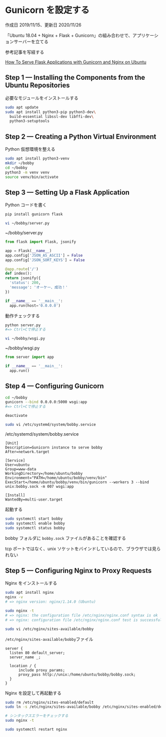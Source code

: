 # Gunicorn を設定する

作成日 2019/11/15、更新日 2020/11/26

「Ubuntu 18.04 + Nginx + Flask + Gunicorn」の組み合わせで、アプリケーションサーバーを立てる

参考記事を写経する

[How To Serve Flask Applications with Gunicorn and Nginx on Ubuntu](https://www.digitalocean.com/community/tutorials/how-to-serve-flask-applications-with-gunicorn-and-nginx-on-ubuntu-18-04)

## Step 1 — Installing the Components from the Ubuntu Repositories

必要なモジュールをインストールする

```bash
sudo apt update
sudo apt install python3-pip python3-dev\
  build-essential libssl-dev libffi-dev\
  python3-setuptools
```

## Step 2 — Creating a Python Virtual Environment

Python 仮想環境を整える

```bash
sudo apt install python3-venv
mkdir ~/bobby
cd ~/bobby
python3 -m venv venv
source venv/bin/activate
```

## Step 3 — Setting Up a Flask Application

Python コードを書く

```bash
pip install gunicorn flask

vi ~/bobby/server.py
```

~/bobby/server.py

```python
from flask import Flask, jsonify

app = Flask(__name__)
app.config['JSON_AS_ASCII'] = False
app.config['JSON_SORT_KEYS'] = False

@app.route('/')
def index():
return jsonify({
  'status': 200,
  'message': 'オーケー、成功！'
})

if __name__ == '__main__':
  app.run(host='0.0.0.0')
```

動作チェックする

```bash
python server.py
#=> Ctrl+Cで停止する

vi ~/bobby/wsgi.py
```

~/bobby/wsgi.py

```python
from server import app

if __name__ == '__main__':
  app.run()
```

## Step 4 — Configuring Gunicorn

```bash
cd ~/bobby
gunicorn --bind 0.0.0.0:5000 wsgi:app
#=> Ctrl+Cで停止する

deactivate

sudo vi /etc/systemd/system/bobby.service
```

/etc/systemd/system/bobby.service

```text
[Unit]
Description=Gunicorn instance to serve bobby
After=network.target

[Service]
User=ubuntu
Group=www-data
WorkingDirectory=/home/ubuntu/bobby
Environment="PATH=/home/ubuntu/bobby/venv/bin"
ExecStart=/home/ubuntu/bobby/venv/bin/gunicorn --workers 3 --bind unix:bobby.sock -m 007 wsgi:app

[Install]
WantedBy=multi-user.target
```

起動する

```bash
sudo systemctl start bobby
sudo systemctl enable bobby
sudo systemctl status bobby
```

bobby フォルダに `bobby.sock` ファイルがあることを確認する

tcp ポートではなく、unix ソケットをバインドしているので、ブラウザでは見られない

## Step 5 — Configuring Nginx to Proxy Requests

Nginx をインストールする

```bash
sudo apt install nginx
nginx -v
# => nginx version: nginx/1.14.0 (Ubuntu)

sudo nginx -t
# => nginx: the configuration file /etc/nginx/nginx.conf syntax is ok
# => nginx: configuration file /etc/nginx/nginx.conf test is successful

sudo vi /etc/nginx/sites-available/bobby
```

`/etc/nginx/sites-available/bobby`ファイル

```text
server {
  listen 80 default_server;
  server_name _;

  location / {
      include proxy_params;
      proxy_pass http://unix:/home/ubuntu/bobby/bobby.sock;
  }
}
```

Nginx を設定して再起動する

```bash
sudo rm /etc/nginx/sites-enabled/default
sudo ln -s /etc/nginx/sites-available/bobby /etc/nginx/sites-enabled/default

# シンタックスエラーをチェックする
sudo nginx -t

sudo systemctl restart nginx
```
